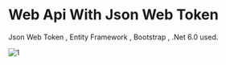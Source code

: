 # Web Api With Json Web Token
 Json Web Token , Entity Framework , Bootstrap , .Net 6.0 used.

![1](https://user-images.githubusercontent.com/58585164/216833538-608c3a74-2871-4599-a68f-f4db1a89adc2.jpg)
